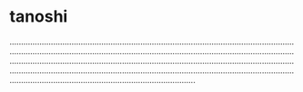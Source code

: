 # tanoshi
.................................................................................................................................................................................................................................................................................................................................................................................................................................................................................................................................................................................................